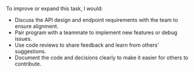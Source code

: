 To improve or expand this task, I would:
- Discuss the API design and endpoint requirements with the team to ensure alignment.
- Pair program with a teammate to implement new features or debug issues.
- Use code reviews to share feedback and learn from others' suggestions.
- Document the code and decisions clearly to make it easier for others to contribute.
